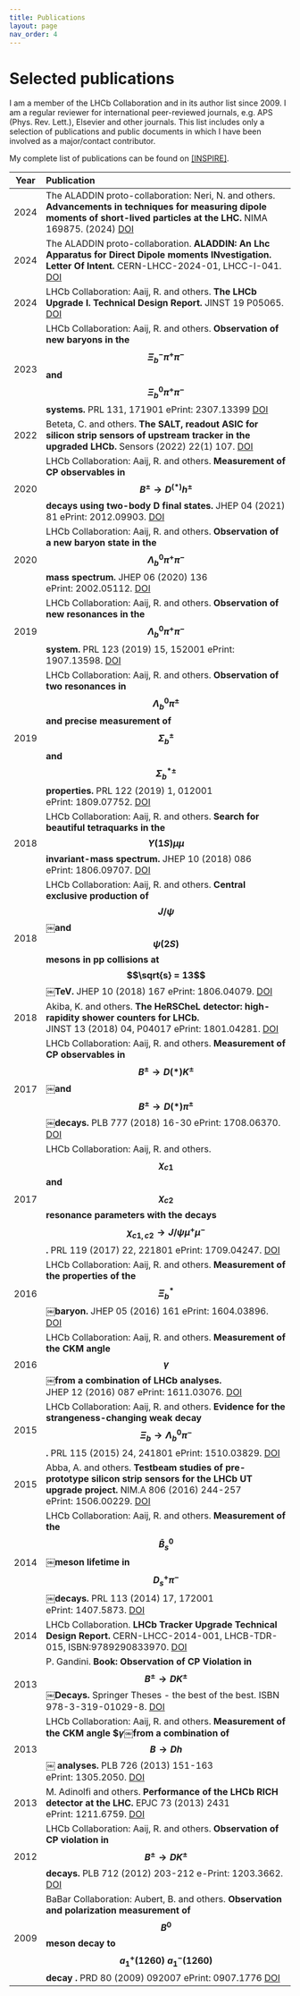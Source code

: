 ```yaml
---
title: Publications
layout: page
nav_order: 4
---
```

# Selected publications
I am a member of the LHCb Collaboration and in its author list since 2009.
I am a regular reviewer for international peer-reviewed journals, e.g. APS (Phys. Rev. Lett.), Elsevier and other journals.
This list includes only a selection of publications and public documents in which I have been involved as a major/contact contributor.

My complete list of publications can be found on [[INSPIRE]](https://inspirehep.net/literature?sort=mostrecent&size=25&page=1&q=a%20gandini&ui-citation-summary=true).

| Year | Publication |
|:----:|:------------|
| 2024 |The ALADDIN proto-collaboration: Neri, N. and others. **Advancements in techniques for measuring dipole moments of short-lived particles at the LHC.** NIMA 169875. (2024) [DOI](https://doi.org/10.1016/j.nima.2024.169875) |
| 2024 |The ALADDIN proto-collaboration. **ALADDIN: An Lhc Apparatus for Direct Dipole moments INvestigation. Letter Of Intent.** CERN-LHCC-2024-01, LHCC-I-041. [DOI](https://doi.org/10.17181/CERN.2G4V.0YAO) |
| 2024 |LHCb Collaboration: Aaij,  R. and others. **The LHCb Upgrade I. Technical Design Report.** JINST 19 P05065. [DOI](https://doi.org/10.1088/1748-0221/19/05/P05065) |
| 2023 |LHCb Collaboration: Aaij,  R. and others. **Observation of new baryons in the $$\Xi_b^- \pi^+ \pi^-$$ and $$\Xi_b^0 \pi^+ \pi^-$$  systems.** PRL 131, 171901 ePrint: 2307.13399 [DOI](https://journals.aps.org/prl/abstract/10.1103/PhysRevLett.131.171901) |
| 2022 |Beteta, C. and others. **The SALT, readout ASIC for silicon strip sensors of upstream tracker in the upgraded LHCb.** Sensors (2022) 22(1) 107.  [DOI](https://10.3390/s22010107) |
| 2020 |LHCb Collaboration: Aaij,  R. and others. **Measurement of CP observables in $$B^\pm \to D^{(*)} h^\pm$$ decays using two-body D final states.** JHEP 04 (2021) 81  ePrint: 2012.09903. [DOI](https://10.1007/JHEP04(2021)081) |
| 2020 |LHCb Collaboration: Aaij,  R. and others. **Observation of a new baryon state in the $$\Lambda_b^0 \pi^+ \pi^-$$ mass spectrum.** JHEP 06 (2020) 136 ePrint: 2002.05112. [DOI](https://10.1007/JHEP06(2020)136) |
| 2019 |LHCb Collaboration: Aaij,  R. and others. **Observation of new resonances in the $$\Lambda_b^0 \pi^+ \pi^-$$ system.** PRL 123 (2019) 15, 152001 ePrint: 1907.13598. [DOI](https://10.1103/PhysRevLett.123.152001) |
| 2019 |LHCb Collaboration: Aaij,  R. and others. **Observation of two resonances in $$\Lambda_b^0 \pi^\pm$$ and precise measurement of $$\Sigma_b^\pm$$ and $$\Sigma_b^{*\pm}$$ properties.** PRL 122 (2019) 1, 012001 ePrint: 1809.07752. [DOI](https://10.1103/PhysRevLett.122.012001) |
| 2018 |LHCb Collaboration: Aaij,  R. and others. **Search for beautiful tetraquarks in the $$\Upsilon(1S)\mu\mu$$ invariant-mass spectrum.** JHEP 10 (2018) 086  ePrint: 1806.09707. [DOI](https://10.1007/JHEP10(2018)086) |
| 2018 |LHCb Collaboration: Aaij,  R. and others. **Central exclusive production of $$J/\psi$$￼and $$\psi(2S)$$ mesons in pp collisions at $$\sqrt{s} = 13$$￼TeV.** JHEP 10 (2018) 167 ePrint: 1806.04079. [DOI](https://10.1007/JHEP10(2018)167) |
| 2018 | Akiba, K. and others. **The HeRSCheL detector: high-rapidity shower counters for LHCb.** JINST 13 (2018) 04, P04017 ePrint: 1801.04281. [DOI](https://10.1088/1748-0221/13/04/P04017) |
| 2017 |LHCb Collaboration: Aaij,  R. and others. **Measurement of CP observables in $$B^\pm \rightarrow D(*)K^\pm$$￼and $$B^\pm \rightarrow D(*)\pi^\pm$$￼decays.** PLB 777 (2018) 16-30 ePrint: 1708.06370. [DOI](https://10.1016/j.physletb.2017.11.070)|
| 2017 |LHCb Collaboration: Aaij,  R. and others. **$$\chi_{c1}$$ and $$\chi_{c2}$$ resonance parameters with the decays $$\chi_{c1,c2} \rightarrow J/\psi \mu^+\mu^-$$.** PRL 119 (2017) 22, 221801 ePrint: 1709.04247. [DOI](https://10.1103/PhysRevLett.119.221801)|
| 2016 |LHCb Collaboration: Aaij,  R. and others. **Measurement of the properties of the $$\Xi_b^*$$￼baryon.** JHEP 05 (2016) 161 ePrint: 1604.03896. [DOI](https://10.1007/JHEP05(2016)161)|
| 2016 |LHCb Collaboration: Aaij,  R. and others. **Measurement of the CKM angle $$\gamma$$￼from a combination of LHCb analyses.** JHEP 12 (2016) 087 ePrint: 1611.03076. [DOI](https://10.1007/JHEP12(2016)087)|
| 2015 |LHCb Collaboration: Aaij,  R. and others. **Evidence for the strangeness-changing weak decay $$\Xi_b \rightarrow \Lambda_b^0 \pi^-$$.** PRL 115 (2015) 24, 241801 ePrint: 1510.03829. [DOI](https://10.1103/PhysRevLett.115.241801)|
| 2015 |Abba, A. and others. **Testbeam studies of pre-prototype silicon strip sensors for the LHCb UT upgrade project.** NIM.A 806 (2016) 244-257 ePrint: 1506.00229. [DOI](https://10.1016/j.nima.2015.10.031)|
| 2014 |LHCb Collaboration: Aaij,  R. and others. **Measurement of the $$\bar{B}_s^0$$￼meson lifetime in $$D_s^+\pi^-$$￼decays.** PRL 113 (2014) 17, 172001 ePrint: 1407.5873. [DOI](https://10.1103/PhysRevLett.113.172001)|
| 2014 |LHCb Collaboration. **LHCb Tracker Upgrade Technical Design Report.** CERN-LHCC-2014-001, LHCB-TDR-015, ISBN:9789290833970. [DOI](https://cds.cern.ch/record/1647400)|
| 2013 |P. Gandini. **Book: Observation of CP Violation in $$B^\pm \rightarrow D K^\pm$$￼Decays.** Springer Theses - the best of the best. ISBN 978-3-319-01029-8. [DOI](https://10.1007/978-3-319-01029-8)|
| 2013 |LHCb Collaboration: Aaij,  R. and others. **Measurement of the CKM angle $$\gamma$￼from a combination of $$B \rightarrow Dh$$￼ analyses.** PLB 726 (2013) 151-163 ePrint: 1305.2050. [DOI](https://10.1016/j.physletb.2013.08.020)|
| 2013 |M. Adinolfi and others. **Performance of the LHCb RICH detector at the LHC.** EPJC 73 (2013) 2431 ePrint: 1211.6759. [DOI](https://10.1140/epjc/s10052-013-2431-9)|
| 2012 |LHCb Collaboration: Aaij,  R. and others. **Observation of CP violation in $$B^\pm \rightarrow DK^\pm$$ decays.** PLB 712 (2012) 203-212 e-Print: 1203.3662. [DOI](https://10.1016/j.physletb.2012.04.060)|
| 2009 | BaBar Collaboration: Aubert, B. and others. **Observation and polarization measurement of $$B^0$$ meson decay to $$a_1^+(1260)\ a_1^-(1260)$$ decay .** PRD 80 (2009) 092007 ePrint: 0907.1776 [DOI](https://10.1103/PhysRevD.80.092007)|
